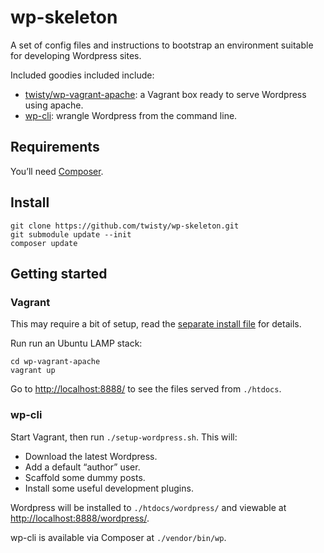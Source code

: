 # wp-skeleton

A set of config files and instructions to bootstrap an environment suitable for developing Wordpress sites.

Included goodies included include:

* [twisty/wp-vagrant-apache](https://github.com/twisty/wp-vagrant-apache): a Vagrant box ready to serve Wordpress using apache.
* [wp-cli](http://wp-cli.org/): wrangle Wordpress from the command line.

## Requirements

You’ll need [Composer](http://getcomposer.org/).

## Install

    git clone https://github.com/twisty/wp-skeleton.git  
    git submodule update --init  
    composer update

## Getting started

### Vagrant

This may require a bit of setup, read the [separate install file](https://github.com/twisty/wp-vagrant-apache/blob/master/INSTALL.md) for details.

Run run an Ubuntu LAMP stack:

    cd wp-vagrant-apache  
    vagrant up

Go to [http://localhost:8888/](http://localhost:8888/) to see the files served from `./htdocs`.

### wp-cli

Start Vagrant, then run `./setup-wordpress.sh`. This will:

* Download the latest Wordpress.
* Add a default “author” user.
* Scaffold some dummy posts.
* Install some useful development plugins.

Wordpress will be installed to `./htdocs/wordpress/` and viewable at [http://localhost:8888/wordpress/](http://localhost:8888/wordpress/).

wp-cli is available via Composer at `./vendor/bin/wp`.
